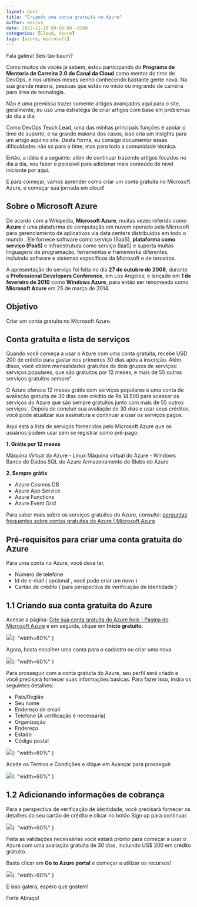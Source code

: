 ```yaml
---
layout: post
title: "Criando uma conta gratuita no Azure"
author: asilva
date: 2022-11-10 09:00:00 -0500
categories: [Cloud, Azure]
tags: [azure, microsoft]
---
```


Fala galera! Seis tão baum?

Como muitos de vocês já sabem, estou participando do **Programa de Mentoria de Carreira 2.0 do Canal da Cloud** como mentor do time de DevOps, e nos ultimos meses venho conhecendo bastante gente nova. Na sua grande maioria, pessoas que estão no início ou migrando de carreira para área de tecnologia.

Não é uma premissa trazer somente artigos avançados aqui para o site, geralmente, eu uso uma estratégia de criar artigos com base em problemas do dia a dia.

Como DevOps Teach Lead, uma das minhas principais funções é apoiar o time de suporte, e na grande maioria dos casos, isso cria um insights para um artigo aqui no site. Desta forma, eu consigo documentar essas dificuldades não só para o time, mas para toda a comunidade técnica.

Então, a idéia é a seguinte: além de continuar trazendo artigos focados no dia a dia, vou fazer o poissível para adicionar mais conteúdo de nível iniciante por aqui.

E para começar, vamos aprender como criar um conta gratuita no Microsoft Azure, e começar sua jornada em cloud!

## **Sobre o Microsoft Azure**

De acordo com a Wikipedia, **Microsoft Azure**, muitas vezes referido como **Azure** é uma plataforma de computação em nuvem operado pela Microsoft para gerenciamento de aplicativos via data centers distribuídos em todo o mundo . Ele fornece software como serviço (SaaS), **plataforma como serviço (PaaS)** e infraestrutura como serviço (IaaS) e suporta muitas linguagens de programação, ferramentas e frameworks diferentes, incluindo software e sistemas específicos da Microsoft e de terceiros.

A apresentação do serviço foi feita no dia **27 de outubro de 2008**, durante a **Professional Developers Conference**, em Los Angeles; e lançado em **1 de fevereiro de 2010** como **Windows Azure**, para então ser renomeado como **Microsoft Azure** em 25 de março de 2014.

## **Objetivo**

Criar um conta gratuita no Microsoft Azure.

## **Conta gratuita e lista de serviços**

Quando você começa a usar o Azure com uma conta gratuita, recebe USD 200 de crédito para gastar nos primeiros 30 dias após a inscrição. Além disso, você obtém mensalidades gratuitas de dois grupos de serviços: serviços populares, que são gratuitos por 12 meses, e mais de 55 outros serviços gratuitos sempre".

O Azure oferece 12 meses grátis com serviços populares e uma conta de avaliação gratuita de 30 dias com crédito de Rs 14.500 para acessar os serviços do Azure que são sempre gratuitos junto com mais de 55 outros serviços . Depois de concluir sua avaliação de 30 dias e usar seus créditos, você pode atualizar sua assinatura e continuar a usar os serviços pagos.

Aqui está a lista de serviços fornecidos pelo Microsoft Azure que os usuários podem usar sem se registrar como pré-pago:

**1. Grátis por 12 meses**

Máquina Virtual do Azure - Linux
Máquina virtual do Azure - Windows
Banco de Dados SQL do Azure
Armazenamento de Blobs do Azure

**2. Sempre grátis**

- Azure Cosmos DB
- Azure App Service
- Azure Functions
- Azure Event Grid

Para saber mais sobre os serviços gratuitos do Azure, consulte: <a href="https://azure.microsoft.com/en-in/free/free-account-faq/#free-services">perguntas frequentes sobre contas gratuitas do Azure | Microsoft Azure</a> 

## **Pré-requisitos para criar uma conta gratuita do Azure**

Para uma conta no Azure, você deve ter,

- Número de telefone
- Id de e-mail ( opcional , você pode criar um novo )
- Cartão de crédito ( para perspectiva de verificação de identidade ) 

## **1.1 Criando sua conta gratuita do Azure**

Acesse a página: <a href="https://azure.microsoft.com/pt-br/free/">Crie sua conta gratuita do Azure hoje | Página do Microsoft Azure</a> e em seguida, clique em **Início gratuito**.   

![](/assets/img/44/freeaz01.png){: "width=60%" }

Agora, basta escolher uma conta para o cadastro ou criar uma nova.

![](/assets/img/44/freeaz02.png){: "width=60%" }

Para prosseguir com a conta gratuita do Azure, seu perfil será criado e você precisará fornecer suas informações básicas. Para fazer isso, insira os seguintes detalhes:

- País/Região
- Seu nome
- Endereço de email
- Telefone (A verificação é necessária)
- Organização
- Endereço
- Estado
- Código postal

![](/assets/img/44/freeaz03.png){: "width=60%" }

Aceite os Termos e Condições e clique em Avançar para prosseguir.

![](/assets/img/44/freeaz04.png){: "width=60%" }

## **1.2 Adicionando informações de cobrança**

Para a perspectiva de verificação de identidade, você precisará fornecer os detalhes do seu cartão de crédito e clicar no botão Sign up para continuar.

![](/assets/img/44/freeaz05.png){: "width=60%" }

Feita as validações necessárias você estará pronto para começar a usar o Azure com uma avaliação gratuita de 30 dias, incluindo US$ 200 em crédito gratuito.

Basta clicar em **Go to Azure portal** e começar a utilizar os recursos!

![](/assets/img/44/freeaz06.png){: "width=60%" }

É isso galera, espero que gostem!

Forte Abraço!